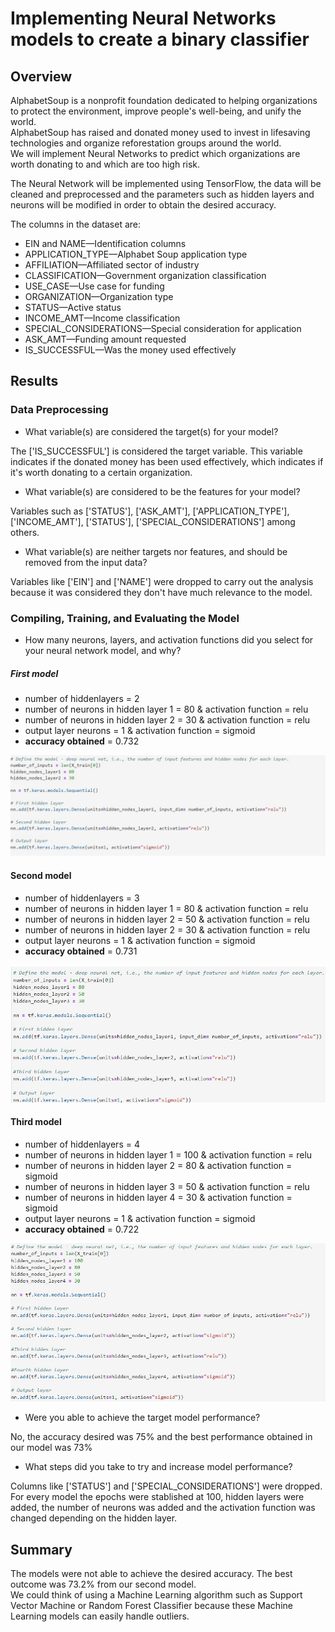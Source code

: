 # Implementing Neural Networks models to create a binary classifier 

## Overview

AlphabetSoup is a nonprofit foundation dedicated to helping organizations to protect the environment, improve people's well-being, and unify the world.<br/>
AlphabetSoup has raised and donated money used to invest in lifesaving technologies and organize reforestation groups around the world. <br/>
We will implement Neural Networks to predict which organizations are worth donating to and which are too high risk. 

The Neural Network will be implemented using TensorFlow, the data will be cleaned and preprocessed and the parameters such as hidden layers and neurons will be modified in order to obtain the desired accuracy.

The columns in the dataset are:

* EIN and NAME—Identification columns
* APPLICATION_TYPE—Alphabet Soup application type
* AFFILIATION—Affiliated sector of industry
* CLASSIFICATION—Government organization classification
* USE_CASE—Use case for funding
* ORGANIZATION—Organization type
* STATUS—Active status
* INCOME_AMT—Income classification
* SPECIAL_CONSIDERATIONS—Special consideration for application
* ASK_AMT—Funding amount requested
* IS_SUCCESSFUL—Was the money used effectively

## Results

### Data Preprocessing

* What variable(s) are considered the target(s) for your model?<br/>

The ['IS_SUCCESSFUL'] is considered the target variable. This variable indicates if the donated money has been used effectively, which indicates if it's worth donating to a certain organization.

* What variable(s) are considered to be the features for your model?<br/>

Variables such as ['STATUS'], ['ASK_AMT'], ['APPLICATION_TYPE'], ['INCOME_AMT'], ['STATUS'], ['SPECIAL_CONSIDERATIONS'] among others.

* What variable(s) are neither targets nor features, and should be removed from the input data?<br/>

Variables like ['EIN'] and ['NAME'] were dropped to carry out the analysis because it was considered they don't have much relevance to the model.

### Compiling, Training, and Evaluating the Model

* How many neurons, layers, and activation functions did you select for your neural network model, and why?

##### __First model__
- number of hiddenlayers = 2
- number of neurons in hidden layer 1 = 80 & activation function = relu
- number of neurons in hidden layer 2 = 30 & activation function = relu
- output layer neurons = 1 & activation function = sigmoid
- __accuracy obtained__ = 0.732

![](resources/images/1.jpg)

#### __Second model__
- number of hiddenlayers = 3
- number of neurons in hidden layer 1 = 80 & activation function = relu
- number of neurons in hidden layer 2 = 50 & activation function = relu
- number of neurons in hidden layer 2 = 30 & activation function = relu
- output layer neurons = 1 & activation function = sigmoid
- __accuracy obtained__ = 0.731

![](resources/images/2.jpg)

#### __Third model__
- number of hiddenlayers = 4
- number of neurons in hidden layer 1 = 100 & activation function = relu
- number of neurons in hidden layer 2 = 80 & activation function = sigmoid
- number of neurons in hidden layer 3 = 50 & activation function = relu
- number of neurons in hidden layer 4 = 30 & activation function = sigmoid
- output layer neurons = 1 & activation function = sigmoid
- __accuracy obtained__ = 0.722

![](resources/images/3.jpg)

* Were you able to achieve the target model performance?<br/>

No, the accuracy desired was 75% and the best performance obtained in our model was 73%

* What steps did you take to try and increase model performance?<br/>

Columns like ['STATUS'] and ['SPECIAL_CONSIDERATIONS'] were dropped. <br/>
For every model the epochs were stablished at 100, hidden layers were added, the number of neurons was added and the activation function was changed depending on the hidden layer.


## Summary
The models were not able to achieve the desired accuracy. The best outcome was 73.2% from our second model.<br/>
We could think of using a Machine Learning algorithm such as Support Vector Machine or Random Forest Classifier because these Machine Learning models can easily handle outliers.





